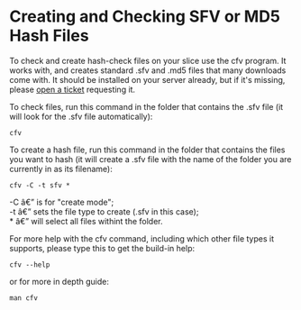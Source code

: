 Creating and Checking SFV or MD5 Hash Files
===========================================

To check and create hash-check files on your slice use the cfv program. It works with, and creates standard .sfv and .md5 files that many downloads come with. It should be installed on your server already, but if it's missing, please [open a ticket](http://www.feralhosting.com/heron/manager/support/) requesting it.  
  
To check files, run this command in the folder that contains the .sfv file (it will look for the .sfv file automatically):  
  

    cfv

  
  
To create a hash file, run this command in the folder that contains the files you want to hash (it will create a .sfv file with the name of the folder you are currently in as its filename):  
  

    cfv -C -t sfv *

  
  
-C â€” is for "create mode";  
-t â€” sets the file type to create (.sfv in this case);  
\* â€” will select all files withint the folder.  
  
For more help with the cfv command, including which other file types it supports, please type this to get the build-in help:  
  

    cfv --help

  
  
or for more in depth guide:  
  

    man cfv

  
  

